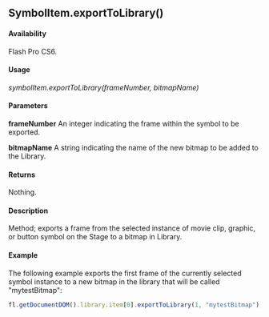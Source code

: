 ## SymbolItem.exportToLibrary()

#### Availability

Flash Pro CS6.

#### Usage

*symbolItem.exportToLibrary(frameNumber, bitmapName)*

#### Parameters

**frameNumber** An integer indicating the frame within the symbol to be exported.

**bitmapName** A string indicating the name of the new bitmap to be added to the Library.

#### Returns

Nothing.

#### Description

Method; exports a frame from the selected instance of movie clip, graphic, or button symbol on the Stage to a bitmap in Library.

#### Example

The following example exports the first frame of the currently selected symbol instance to a new bitmap in the library that will be called "mytestBitmap":

```javascript
fl.getDocumentDOM().library.item[0].exportToLibrary(1, "mytestBitmap");

```